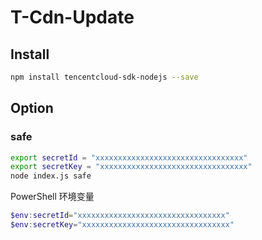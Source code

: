 # T-Cdn-Update

## Install

```sh
npm install tencentcloud-sdk-nodejs --save
```

## Option

### safe

```sh
export secretId = "xxxxxxxxxxxxxxxxxxxxxxxxxxxxxxxxx"
export secretKey = "xxxxxxxxxxxxxxxxxxxxxxxxxxxxxxxxx"
node index.js safe
```

PowerShell 环境变量

```powershell
$env:secretId="xxxxxxxxxxxxxxxxxxxxxxxxxxxxxxxxx"
$env:secretKey="xxxxxxxxxxxxxxxxxxxxxxxxxxxxxxxxx"
```
